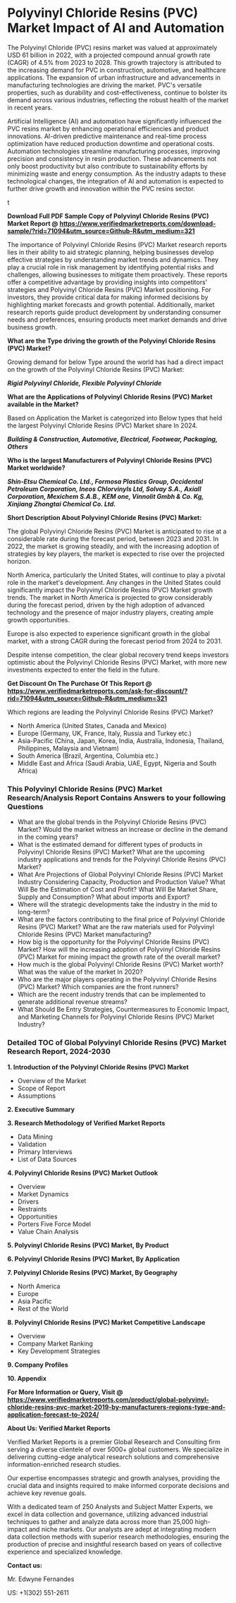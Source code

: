 <meta name="title" content="Global Polyvinyl Chloride Resins (PVC) Market Impact of AI and Automation"><meta name="description" content="The Polyvinyl Chloride (PVC) resins market was valued at approximately USD 61 billion in 2022, with a projected compound annual growth rate (CAGR) of 4.5% from 2023 to"><meta name="title" content="Polyvinyl Chloride Resins (PVC) Market Size, Share, Scope, Trends, Growth, Opportunities, Analysis, Forecast"><h1>Polyvinyl Chloride Resins (PVC) Market Impact of AI and Automation</h1><p>The Polyvinyl Chloride (PVC) resins market was valued at approximately USD 61 billion in 2022, with a projected compound annual growth rate (CAGR) of 4.5% from 2023 to 2028. This growth trajectory is attributed to the increasing demand for PVC in construction, automotive, and healthcare applications. The expansion of urban infrastructure and advancements in manufacturing technologies are driving the market. PVC's versatile properties, such as durability and cost-effectiveness, continue to bolster its demand across various industries, reflecting the robust health of the market in recent years.</p><p>Artificial Intelligence (AI) and automation have significantly influenced the PVC resins market by enhancing operational efficiencies and product innovations. AI-driven predictive maintenance and real-time process optimization have reduced production downtime and operational costs. Automation technologies streamline manufacturing processes, improving precision and consistency in resin production. These advancements not only boost productivity but also contribute to sustainability efforts by minimizing waste and energy consumption. As the industry adapts to these technological changes, the integration of AI and automation is expected to further drive growth and innovation within the PVC resins sector.</p>t</p><p id="" class=""><strong>Download Full PDF Sample Copy of Polyvinyl Chloride Resins (PVC) Market Report @ <a href="https://www.verifiedmarketreports.com/download-sample/?rid=71094&utm_source=Github-R&utm_medium=321" target="_blank">https://www.verifiedmarketreports.com/download-sample/?rid=71094&utm_source=Github-R&utm_medium=321</a></strong></p><p>The importance of&nbsp;Polyvinyl Chloride Resins (PVC) Market research reports lies in their ability to aid strategic planning, helping businesses develop effective strategies by understanding market trends and dynamics. They play a crucial role in risk management by identifying potential risks and challenges, allowing businesses to mitigate them proactively. These reports offer a competitive advantage by providing insights into competitors' strategies and Polyvinyl Chloride Resins (PVC) Market positioning. For investors, they provide critical data for making informed decisions by highlighting market forecasts and growth potential. Additionally, market research reports guide product development by understanding consumer needs and preferences, ensuring products meet market demands and drive business growth.</p><p><strong>What are the&nbsp;Type driving the growth of the Polyvinyl Chloride Resins (PVC) Market?</strong></p><p id="" class="">Growing demand for below Type around the world has had a direct impact on the growth of the Polyvinyl Chloride Resins (PVC) Market:</p><em><strong>Rigid Polyvinyl Chloride, Flexible Polyvinyl Chloride</strong></em></p><strong>What are the&nbsp;Applications&nbsp;of Polyvinyl Chloride Resins (PVC) Market available in the Market?</strong></p><p id="" class="">Based on Application the Market is categorized into Below types that held the largest Polyvinyl Chloride Resins (PVC) Market share In 2024.</p><em><strong>Building & Construction, Automotive, Electrical, Footwear, Packaging, Others</strong></em></p><strong>Who is the largest Manufacturers of Polyvinyl Chloride Resins (PVC) Market worldwide?</strong></p><p><em><strong>Shin-Etsu Chemical Co. Ltd., Formosa Plastics Group, Occidental Petroleum Corporation, Ineos Chlorvinyls Ltd, Solvay S.A., Axiall Corporation, Mexichem S.A.B., KEM one, Vinnolit Gmbh & Co. Kg, Xinjiang Zhongtai Chemical Co. Ltd.</strong></em></p><p id="" class=""><strong>Short Description About Polyvinyl Chloride Resins (PVC) Market:</strong></p><p>The global Polyvinyl Chloride Resins (PVC) Market is anticipated to rise at a considerable rate during the forecast period, between 2023 and 2031. In 2022, the market is growing steadily, and with the increasing adoption of strategies by key players, the market is expected to rise over the projected horizon.</p><p>North America, particularly the United States, will continue to play a pivotal role in the market's development. Any changes in the United States could significantly impact the Polyvinyl Chloride Resins (PVC) Market growth trends. The market in North America is projected to grow considerably during the forecast period, driven by the high adoption of advanced technology and the presence of major industry players, creating ample growth opportunities.</p><p>Europe is also expected to experience significant growth in the global market, with a strong CAGR during the forecast period from 2024 to 2031.</p><p>Despite intense competition, the clear global recovery trend keeps investors optimistic about the Polyvinyl Chloride Resins (PVC) Market, with more new investments expected to enter the field in the future.</p><p id="" class=""><strong>Get Discount On The Purchase Of This Report @ <a href="https://www.verifiedmarketreports.com/ask-for-discount/?rid=71094&utm_source=Github-R&utm_medium=321" target="_blank">https://www.verifiedmarketreports.com/ask-for-discount/?rid=71094&utm_source=Github-R&utm_medium=321</a></strong></p>Which regions are leading the Polyvinyl Chloride Resins (PVC) Market?</p><ul><li>North America (United States, Canada and Mexico)</li><li>Europe (Germany, UK, France, Italy, Russia and Turkey etc.)</li><li>Asia-Pacific (China, Japan, Korea, India, Australia, Indonesia, Thailand, Philippines, Malaysia and Vietnam)</li><li>South America (Brazil, Argentina, Columbia etc.)</li><li>Middle East and Africa (Saudi Arabia, UAE, Egypt, Nigeria and South Africa)</li></ul><h3 id="" class="">This Polyvinyl Chloride Resins (PVC) Market Research/Analysis Report Contains Answers to your following Questions</h3><ul><li>What are the global trends in the Polyvinyl Chloride Resins (PVC) Market? Would the market witness an increase or decline in the demand in the coming years?</li><li>What is the estimated demand for different types of products in Polyvinyl Chloride Resins (PVC) Market? What are the upcoming industry applications and trends for the Polyvinyl Chloride Resins (PVC) Market?</li><li>What Are Projections of Global Polyvinyl Chloride Resins (PVC) Market Industry Considering Capacity, Production and Production Value? What Will Be the Estimation of Cost and Profit? What Will Be Market Share, Supply and Consumption? What about imports and Export?</li><li>Where will the strategic developments take the industry in the mid to long-term?</li><li>What are the factors contributing to the final price of Polyvinyl Chloride Resins (PVC) Market? What are the raw materials used for Polyvinyl Chloride Resins (PVC) Market manufacturing?</li><li>How big is the opportunity for the Polyvinyl Chloride Resins (PVC) Market? How will the increasing adoption of Polyvinyl Chloride Resins (PVC) Market for mining impact the growth rate of the overall market?</li><li>How much is the global Polyvinyl Chloride Resins (PVC) Market worth? What was the value of the market In 2020?</li><li>Who are the major players operating in the Polyvinyl Chloride Resins (PVC) Market? Which companies are the front runners?</li><li>Which are the recent industry trends that can be implemented to generate additional revenue streams?</li><li>What Should Be Entry Strategies, Countermeasures to Economic Impact, and Marketing Channels for Polyvinyl Chloride Resins (PVC) Market Industry?</li></ul><h3 id="" class="">Detailed TOC of Global Polyvinyl Chloride Resins (PVC) Market Research Report, 2024-2030</h3><p id="" class=""><strong>1. Introduction of the Polyvinyl Chloride Resins (PVC) Market</strong></p><ul><li>Overview of the Market</li><li>Scope of Report</li><li>Assumptions</li></ul><p id="" class=""><strong>2. Executive Summary</strong></p><p id="" class=""><strong>3. Research Methodology of Verified Market Reports</strong></p><ul><li>Data Mining</li><li>Validation</li><li>Primary Interviews</li><li>List of Data Sources</li></ul><p id="" class=""><strong>4. Polyvinyl Chloride Resins (PVC) Market Outlook</strong></p><ul><li>Overview</li><li>Market Dynamics</li><li>Drivers</li><li>Restraints</li><li>Opportunities</li><li>Porters Five Force Model</li><li>Value Chain Analysis</li></ul><p id="" class=""><strong>5. Polyvinyl Chloride Resins (PVC) Market, By Product</strong></p><p id="" class=""><strong>6. Polyvinyl Chloride Resins (PVC) Market, By Application</strong></p><p id="" class=""><strong>7. Polyvinyl Chloride Resins (PVC) Market, By Geography</strong></p><ul><li>North America</li><li>Europe</li><li>Asia Pacific</li><li>Rest of the World</li></ul><p id="" class=""><strong>8. Polyvinyl Chloride Resins (PVC) Market Competitive Landscape</strong></p><ul><li>Overview</li><li>Company Market Ranking</li><li>Key Development Strategies</li></ul><p id="" class=""><strong>9. Company Profiles</strong></p><p id="" class=""><strong>10. Appendix</strong></p><p id="" class=""><strong>For More Information or Query, Visit @ <a href="https://www.verifiedmarketreports.com/product/global-polyvinyl-chloride-resins-pvc-market-2019-by-manufacturers-regions-type-and-application-forecast-to-2024/" target="_blank">https://www.verifiedmarketreports.com/product/global-polyvinyl-chloride-resins-pvc-market-2019-by-manufacturers-regions-type-and-application-forecast-to-2024/</a></strong></p><p id="" class=""><strong>About Us: Verified Market Reports</strong></p><p id="" class="">Verified Market Reports is a premier Global Research and Consulting firm serving a diverse clientele of over 5000+ global customers. We specialize in delivering cutting-edge analytical research solutions and comprehensive information-enriched research studies.</p><p id="" class="">Our expertise encompasses strategic and growth analyses, providing the crucial data and insights required to make informed corporate decisions and achieve key revenue goals.</p><p id="" class="">With a dedicated team of 250 Analysts and Subject Matter Experts, we excel in data collection and governance, utilizing advanced industrial techniques to gather and analyze data across more than 25,000 high-impact and niche markets. Our analysts are adept at integrating modern data collection methods with superior research methodologies, ensuring the production of precise and insightful research based on years of collective experience and specialized knowledge.</p><p id="" class=""><strong>Contact us:</strong></p><p id="" class="">Mr. Edwyne Fernandes</p><p id="" class="">US: +1(302) 551-2611</p>